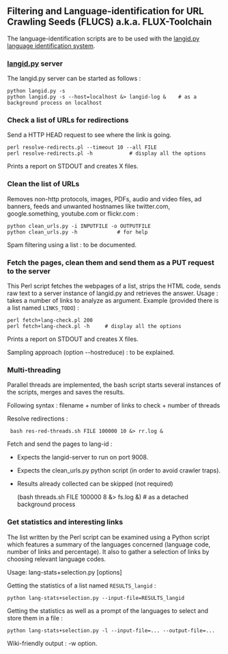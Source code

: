 Filtering and Language-identification for URL Crawling Seeds (FLUCS) a.k.a. FLUX-Toolchain
------------------------------------------------------------------------------------------


The language-identification scripts are to be used with the [langid.py language identification system](https://github.com/saffsd/langid.py).


### [langid.py](https://github.com/saffsd/langid.py) server

The langid.py server can be started as follows :

    python langid.py -s
    python langid.py -s --host=localhost &> langid-log &	# as a background process on localhost


### Check a list of URLs for redirections

Send a HTTP HEAD request to see where the link is going.

    perl resolve-redirects.pl --timeout 10 --all FILE
    perl resolve-redirects.pl -h			# display all the options

Prints a report on STDOUT and creates X files.


### Clean the list of URLs

Removes non-http protocols, images, PDFs, audio and video files, ad banners, feeds and unwanted hostnames like twitter.com, google.something, youtube.com or flickr.com :

    python clean_urls.py -i INPUTFILE -o OUTPUTFILE
    python clean_urls.py -h				# for help

Spam filtering using a list : to be documented.


### Fetch the pages, clean them and send them as a PUT request to the server

This Perl script fetches the webpages of a list, strips the HTML code, sends raw text to a server instance of langid.py and retrieves the answer.
Usage : takes a number of links to analyze as argument. Example (provided there is a list named `LINKS_TODO`) :

    perl fetch+lang-check.pl 200
    perl fetch+lang-check.pl -h		# display all the options

Prints a report on STDOUT and creates X files.

Sampling approach (option --hostreduce) : to be explained.


### Multi-threading

Parallel threads are implemented, the bash script starts several instances of the scripts, merges and saves the results.

Following syntax : filename + number of links to check + number of threads

Resolve redirections :

     bash res-red-threads.sh FILE 100000 10 &> rr.log &

Fetch and send the pages to lang-id :
* Expects the langid-server to run on port 9008.
* Expects the clean_urls.py python script (in order to avoid crawler traps).
* Results already collected can be skipped (not required)

    (bash threads.sh FILE 100000 8 &> fs.log &)		# as a detached background process


### Get statistics and interesting links

The list written by the Perl script can be examined using a Python script which features a summary of the languages concerned (language code, number of links and percentage). It also to gather a selection of links by choosing relevant language codes.

Usage: lang-stats+selection.py [options]

Getting the statistics of a list named `RESULTS_langid` :

    python lang-stats+selection.py --input-file=RESULTS_langid

Getting the statistics as well as a prompt of the languages to select and store them in a file :

    python lang-stats+selection.py -l --input-file=... --output-file=...

Wiki-friendly output : -w option.

